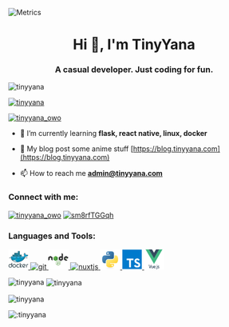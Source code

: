 ![Metrics](./metrics.svg)

<h1 align="center">Hi 👋, I'm TinyYana</h1>
<h3 align="center">A casual developer. Just coding for fun.</h3>

<p align="left"> <img src="https://komarev.com/ghpvc/?username=tinyyana&label=Profile%20views&color=0e75b6&style=flat" alt="tinyyana" /> </p>

<p align="left"> <a href="https://github.com/ryo-ma/github-profile-trophy"><img src="https://github-profile-trophy.vercel.app/?username=tinyyana" alt="tinyyana" /></a> </p>

<p align="left"> <a href="https://twitter.com/tinyyana_owo" target="blank"><img src="https://img.shields.io/twitter/follow/tinyyana_owo?logo=twitter&style=for-the-badge" alt="tinyyana_owo" /></a> </p>

- 🌱 I’m currently learning **flask, react native, linux, docker**

- 📝 My blog post some anime stuff [https://blog.tinyyana.com](https://blog.tinyyana.com)

- 📫 How to reach me **admin@tinyyana.com**

<h3 align="left">Connect with me:</h3>
<p align="left">
<a href="https://twitter.com/tinyyana_owo" target="blank"><img align="center" src="https://raw.githubusercontent.com/rahuldkjain/github-profile-readme-generator/master/src/images/icons/Social/twitter.svg" alt="tinyyana_owo" height="30" width="40" /></a>
<a href="https://discord.gg/sm8rfTGGqh" target="blank"><img align="center" src="https://raw.githubusercontent.com/rahuldkjain/github-profile-readme-generator/master/src/images/icons/Social/discord.svg" alt="sm8rfTGGqh" height="30" width="40" /></a>
</p>

<h3 align="left">Languages and Tools:</h3>
<p align="left"> <a href="https://www.docker.com/" target="_blank" rel="noreferrer"> <img src="https://raw.githubusercontent.com/devicons/devicon/master/icons/docker/docker-original-wordmark.svg" alt="docker" width="40" height="40"/> </a> <a href="https://git-scm.com/" target="_blank" rel="noreferrer"> <img src="https://www.vectorlogo.zone/logos/git-scm/git-scm-icon.svg" alt="git" width="40" height="40"/> </a> <a href="https://nodejs.org" target="_blank" rel="noreferrer"> <img src="https://raw.githubusercontent.com/devicons/devicon/master/icons/nodejs/nodejs-original-wordmark.svg" alt="nodejs" width="40" height="40"/> </a> <a href="https://nuxtjs.org/" target="_blank" rel="noreferrer"> <img src="https://www.vectorlogo.zone/logos/nuxtjs/nuxtjs-icon.svg" alt="nuxtjs" width="40" height="40"/> </a> <a href="https://www.python.org" target="_blank" rel="noreferrer"> <img src="https://raw.githubusercontent.com/devicons/devicon/master/icons/python/python-original.svg" alt="python" width="40" height="40"/> </a> <a href="https://www.typescriptlang.org/" target="_blank" rel="noreferrer"> <img src="https://raw.githubusercontent.com/devicons/devicon/master/icons/typescript/typescript-original.svg" alt="typescript" width="40" height="40"/> </a> <a href="https://vuejs.org/" target="_blank" rel="noreferrer"> <img src="https://raw.githubusercontent.com/devicons/devicon/master/icons/vuejs/vuejs-original-wordmark.svg" alt="vuejs" width="40" height="40"/> </a> </p>

<p><img align="left" src="https://github-readme-stats.vercel.app/api/top-langs?username=tinyyana&show_icons=true&locale=en&layout=compact" alt="tinyyana" /></p>

<p>&nbsp;<img align="center" src="https://github-readme-stats.vercel.app/api?username=tinyyana&show_icons=true&locale=en" alt="tinyyana" /></p>

<p><img align="center" src="https://github-readme-streak-stats.herokuapp.com/?user=tinyyana&" alt="tinyyana" /></p>


<img src="https://count.getloli.com/get/@tinyyana" alt=":tinyyana" />

